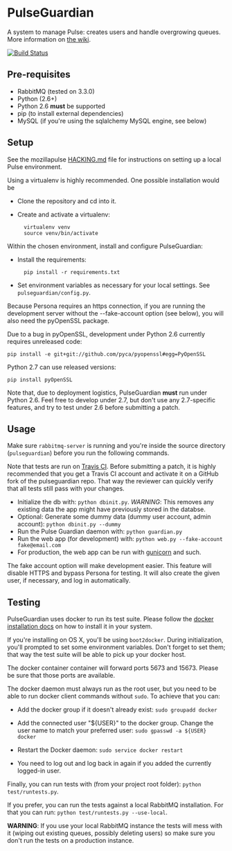 # PulseGuardian

A system to manage Pulse: creates users and handle overgrowing queues. More
information on [the wiki][].

[![Build Status](https://travis-ci.org/mozilla/pulseguardian.svg?branch=master)](https://travis-ci.org/mozilla/pulseguardian)

## Pre-requisites

* RabbitMQ (tested on 3.3.0)
* Python (2.6+)
 * Python 2.6 **must** be supported
* pip (to install external dependencies)
* MySQL (if you're using the sqlalchemy MySQL engine, see below)

## Setup

See the mozillapulse [HACKING.md][] file for instructions on setting
up a local Pulse environment.

Using a virtualenv is highly recommended. One possible installation would be

* Clone the repository and cd into it.
* Create and activate a virtualenv:

  ```
    virtualenv venv
    source venv/bin/activate
  ```

Within the chosen environment, install and configure PulseGuardian:

* Install the requirements:

  ```
    pip install -r requirements.txt
  ```

* Set environment variables as necessary for your local settings.  See
  `pulseguardian/config.py`.

Because Persona requires an https connection, if you are running the
development server without the --fake-account option (see below), you
will also need the pyOpenSSL package.

Due to a bug in pyOpenSSL, development under Python 2.6 currently
requires unreleased code:

    pip install -e git+git://github.com/pyca/pyopenssl#egg=PyOpenSSL

Python 2.7 can use released versions:

    pip install pyOpenSSL

Note that, due to deployment logistics, PulseGuardian **must** run under
Python 2.6. Feel free to develop under 2.7, but don't use any
2.7-specific features, and try to test under 2.6 before submitting a
patch.

## Usage

Make sure `rabbitmq-server` is running and you're inside the source directory
(`pulseguardian`) before you run the following commands.

Note that tests are run on [Travis CI][]. Before submitting a patch,
it is highly recommended that you get a Travis CI account and
activate it on a GitHub fork of the pulseguardian repo. That way the
reviewer can quickly verify that all tests still pass with your changes.

* Initialize the db with: `python dbinit.py`. *WARNING*: This removes any
  existing data the app might have previously stored in the databse.
* Optional: Generate some dummy data (dummy user account, admin account):
  `python dbinit.py --dummy`
* Run the Pulse Guardian daemon with: `python guardian.py`
* Run the web app (for development) with:
  `python web.py --fake-account fake@email.com`
* For production, the web app can be run with [gunicorn][] and such.

The fake account option will make development easier. This feature will
disable HTTPS and bypass Persona for testing. It will also create the
given user, if necessary, and log in automatically.

## Testing

PulseGuardian uses docker to run its test suite. Please follow the
[docker installation docs][] on how to install it in your system.

If you're installing on OS X, you'll be using `boot2docker`. During
initialization, you'll prompted to set some environment variables. Don't forget
to set them; that way the test suite will be able to pick up your docker host.

The docker container container will forward ports 5673 and 15673. Please be
sure that those ports are available.

The docker daemon must always run as the root user, but you need to be able to
run docker client commands without `sudo`. To achieve that you can:

* Add the docker group if it doesn't already exist:  `sudo groupadd docker`

* Add the connected user "${USER}" to the docker group. Change the user name
to match your preferred user:  `sudo gpasswd -a ${USER} docker`

* Restart the Docker daemon:  `sudo service docker restart`

* You need to log out and log back in again if you added the currently logged-in
user.

Finally, you can run tests with (from your project root folder):
`python test/runtests.py`.

If you prefer, you can run the tests against a local RabbitMQ installation. For
that you can run: `python test/runtests.py --use-local`.

**WARNING**: If you use your local RabbitMQ instance the tests will mess with it
(wiping out existing queues, possibly deleting users) so make sure you don't
run the tests on a production instance.

[the wiki]: https://wiki.mozilla.org/Auto-tools/Projects/Pulse/PulseGuardian
[HACKING.md]: https://hg.mozilla.org/automation/mozillapulse/file/tip/HACKING.md
[Travis CI]: https://travis-ci.org/mozilla/pulseguardian
[gunicorn]: https://www.digitalocean.com/community/articles/how-to-deploy-python-wsgi-apps-using-gunicorn-http-server-behind-nginx
[docker installation docs]: https://docs.docker.com/installation/#installation